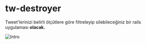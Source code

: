 # tw-destroyer

Tweet'lerinizi belirli ölçütlere göre filtreleyip silebileceğiniz bir rails uygulaması **olacak.**

![Intro](http://gifyu.com/images/tw-destroyer-intro_CLIPCHAMP_720p.gif)
